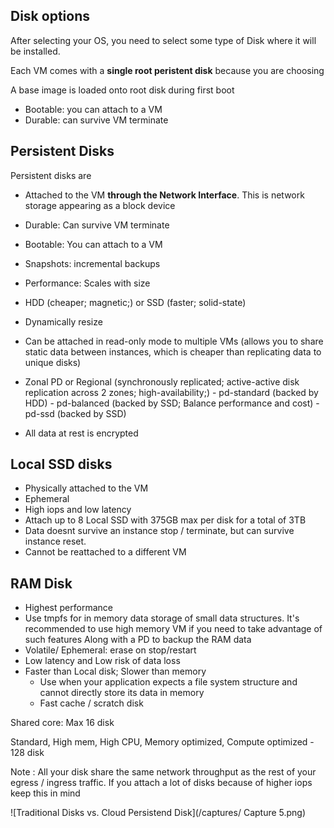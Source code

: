 ## Disk options

After selecting your OS, you need to select some type of Disk where it will be installed.

Each VM comes with a **single root peristent disk** because you are choosing 

A base image is loaded onto root disk during first boot
  - Bootable: you can attach to a VM
  - Durable: can survive VM terminate

## Persistent Disks

Persistent disks are 
- Attached to the VM **through the Network Interface**. This is network storage appearing as a block device
- Durable: Can survive VM terminate
- Bootable: You can attach to a VM
- Snapshots: incremental backups
- Performance: Scales with size
- HDD (cheaper; magnetic;) or SSD (faster; solid-state) 
- Dynamically resize
- Can be attached in read-only mode to multiple VMs (allows you to share static data between instances, which is cheaper than replicating data to unique disks)
- Zonal PD or Regional (synchronously replicated; active-active disk replication across 2 zones; high-availability;)
      - pd-standard (backed by HDD)
      - pd-balanced (backed by SSD; Balance performance and cost)
      - pd-ssd (backed by SSD) 

- All data at rest is encrypted

## Local SSD disks 
- Physically attached to the VM
- Ephemeral
- High iops and low latency
- Attach up to 8 Local SSD with 375GB max per disk for a total of 3TB
- Data doesnt survive an instance stop / terminate, but can survive instance reset.
- Cannot be reattached to a different VM

## RAM Disk
- Highest performance
- Use tmpfs for in memory data storage of small data structures. It's recommended to use high memory VM if you need to take advantage of such features Along with a PD to backup the RAM data
- Volatile/ Ephemeral: erase on stop/restart
- Low latency and Low risk of data loss
- Faster than Local disk; Slower than memory
    - Use when your application expects a file system structure and cannot directly store its data in memory
    - Fast cache / scratch disk  


Shared core: Max 16 disk

Standard, High mem, High CPU, Memory optimized, Compute optimized - 128 disk

Note : All your disk share the same network throughput as the rest of your egress / ingress traffic. If you attach a lot of disks because of higher iops keep this in mind
 
![Traditional Disks vs. Cloud Persistend Disk](/captures/ Capture 5.png)
